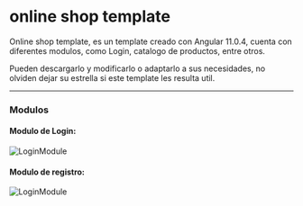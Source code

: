 # online shop template

Online shop template, es un template creado con Angular 11.0.4, cuenta con diferentes modulos, como Login, catalogo de productos, entre otros.

Pueden descargarlo y modificarlo o adaptarlo a sus necesidades, no olviden dejar su estrella si este template les resulta util.

---

### Modulos

#### Modulo de Login:

![LoginModule](https://drive.google.com/uc?id=1jESmLTWrRt1A15uRJ-0j6XA1EKOM5uHa)

#### Modulo de registro:

![LoginModule](https://drive.google.com/uc?id=1d0MLhRRJ716lzg_0s8MeyLt3BY3Lz4vQ)
